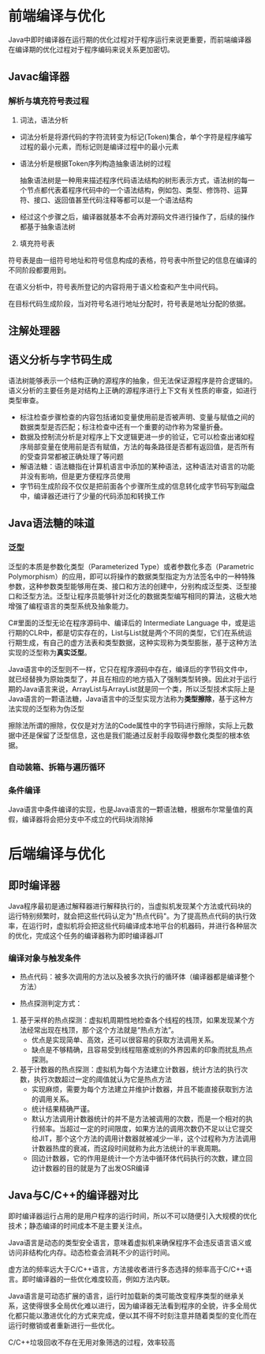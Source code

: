 # 前端编译与优化

Java中即时编译器在运行期的优化过程对于程序运行来说更重要，而前端编译器在编译期的优化过程对于程序编码来说关系更加密切。

## Javac编译器

### 解析与填充符号表过程

1. 词法，语法分析

* 词法分析是将源代码的字符流转变为标记(Token)集合，单个字符是程序编写过程的最小元素，而标记则是编译过程中的最小元素

* 语法分析是根据Token序列构造抽象语法树的过程

  抽象语法树是一种用来描述程序代码语法结构的树形表示方式，语法树的每一个节点都代表着程序代码中的一个语法结构，例如包、类型、修饰符、运算符、接口、返回值甚至代码注释等都可以是一个语法结构	

* 经过这个步骤之后，编译器就基本不会再対源码文件进行操作了，后续的操作都基于抽象语法树	

2. 填充符号表

符号表是由一组符号地址和符号信息构成的表格，符号表中所登记的信息在编译的不同阶段都要用到。

在语义分析中，符号表所登记的内容将用于语义检查和产生中间代码。

在目标代码生成阶段，当对符号名进行地址分配时，符号表是地址分配的依据。

## 注解处理器

## 语义分析与字节码生成

语法树能够表示一个结构正确的源程序的抽象，但无法保证源程序是符合逻辑的。语义分析的主要任务是对结构上正确的源程序进行上下文有关性质的审查，如进行类型审查。

* 标注检查步骤检查的内容包括诸如变量使用前是否被声明、变量与赋值之间的数据类型是否匹配；标注检查中还有一个重要的动作称为常量折叠。
* 数据及控制流分析是对程序上下文逻辑更进一步的验证，它可以检查出诸如程序局部变量在使用前是否有赋值，方法的每条路径是否都有返回值，是否所有的受查异常都被正确处理了等问题
* 解语法糖：语法糖指在计算机语言中添加的某种语法，这种语法对语言的功能并没有影响，但是更方便程序员使用
* 字节码生成阶段不仅仅是把前面各个步骤所生成的信息转化成字节码写到磁盘中，编译器还进行了少量的代码添加和转换工作

## Java语法糖的味道

### 泛型

泛型的本质是参数化类型（Parameterized Type）或者参数化多态（Parametric Polymorphism）的应用，即可以将操作的数据类型指定为方法签名中的一种特殊参数，这种参数类型能够用在类、接口和方法的创建中，分别构成泛型类、泛型接口和泛型方法。泛型让程序员能够针对泛化的数据类型编写相同的算法，这极大地增强了编程语言的类型系统及抽象能力。



C#里面的泛型无论在程序源码中、编译后的 Intermediate Language 中，或是运行期的CLR中，都是切实存在的，List<int>与List<String>就是两个不同的类型，它们在系统运行期生成，有自己的虚方法表和类型数据，这种实现称为类型膨胀，基于这种方法实现的泛型称为**真实泛型**。



Java语言中的泛型则不一样，它只在程序源码中存在，编译后的字节码文件中，就已经替换为原始类型了，并且在相应的地方插入了强制类型转换。因此对于运行期的Java语言来说，ArrayList<Integer>与ArrayList<String>就是同一个类，所以泛型技术实际上是Java语言的一颗语法糖，Java语言中的泛型实现方法称为**类型擦除**，基于这种方法实现的泛型称为伪泛型



擦除法所谓的擦除，仅仅是对方法的Code属性中的字节码进行擦除，实际上元数据中还是保留了泛型信息，这也是我们能通过反射手段取得参数化类型的根本依据。

### 自动装箱、拆箱与遍历循环

### 条件编译

Java语言中条件编译的实现，也是Java语言的一颗语法糖，根据布尔常量值的真假，编译器将会把分支中不成立的代码块消除掉

# 后端编译与优化

## 即时编译器

Java程序最初是通过解释器进行解释执行的，当虚拟机发现某个方法或代码块的运行特别频繁时，就会把这些代码认定为"热点代码"。为了提高热点代码的执行效率，在运行时，虚拟机将会把这些代码编译成本地平台的机器码，并进行各种层次的优化，完成这个任务的编译器称为即时编译器JIT

### 编译对象与触发条件

* 热点代码：被多次调用的方法以及被多次执行的循环体（编译器都是编译整个方法）

* 热点探测判定方式：

1. 基于采样的热点探测：虚拟机周期性地检查各个线程的栈顶，如果发现某个方法经常出现在栈顶，那个这个方法就是“热点方法”。
   * 优点是实现简单、高效，还可以很容易的获取方法调用关系。
   * 缺点是不够精确，且容易受到线程阻塞或别的外界因素的印象而扰乱热点探测。
2. 基于计数器的热点探测：虚拟机为每个方法建立计数器，统计方法的执行次数，执行次数超过一定的阈值就认为它是热点方法
   * 实现麻烦，需要为每个方法建立并维护计数器，并且不能直接获取到方法的调用关系。
   * 统计结果精确严谨。
   * 默认方法调用计数器统计的并不是方法被调用的次数，而是一个相对的执行频率。当超过一定的时间限度，如果方法的调用次数仍不足以让它提交给JIT，那个这个方法的调用计数器就被减少一半，这个过程称为方法调用计数器热度的衰减，而这段时间就称为此方法统计的半衰周期。
   * 回边计数器，它的作用是统计一个方法中循环体代码执行的次数，建立回边计数器的目的就是为了出发OSR编译

## Java与C/C++的编译器对比

即时编译器运行占用的是用户程序的运行时间，所以不可以随便引入大规模的优化技术；静态编译的时间成本不是主要关注点。

Java语言是动态的类型安全语言，意味着虚拟机来确保程序不会违反语言语义或访问非结构化内存。动态检查会消耗不少的运行时间。

虚方法的频率远大于C/C++语言，方法接收者进行多态选择的频率高于C/C++语言。即时编译器的一些优化难度较高，例如方法内联。

Java语言是可动态扩展的语言，运行时加载新的类可能改变程序类型的继承关系，这使得很多全局优化难以进行，因为编译器无法看到程序的全貌，许多全局优化都只能以激进优化的方式来完成，便以其不得不时刻注意并随着类型的变化而在运行时撤销或者重新进行一些优化。

C/C++垃圾回收不存在无用对象筛选的过程，效率较高